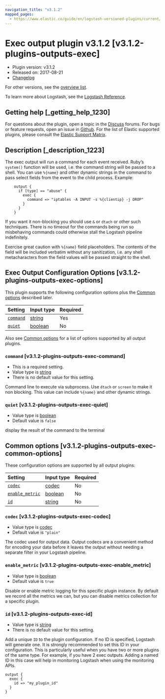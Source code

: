 ```yaml
---
navigation_title: "v3.1.2"
mapped_pages:
  - https://www.elastic.co/guide/en/logstash-versioned-plugins/current/v3.1.2-plugins-outputs-exec.html
---
```


# Exec output plugin v3.1.2 [v3.1.2-plugins-outputs-exec]

* Plugin version: v3.1.2
* Released on: 2017-08-21
* [Changelog](https://github.com/logstash-plugins/logstash-output-exec/blob/v3.1.2/CHANGELOG.md)

For other versions, see the [overview list](output-exec-index.md).

To learn more about Logstash, see the [Logstash Reference](https://www.elastic.co/guide/en/logstash/current/index.html).

## Getting help [_getting_help_1230]

For questions about the plugin, open a topic in the [Discuss](http://discuss.elastic.co) forums. For bugs or feature requests, open an issue in [Github](https://github.com/logstash-plugins/logstash-output-exec). For the list of Elastic supported plugins, please consult the [Elastic Support Matrix](https://www.elastic.co/support/matrix#matrix_logstash_plugins).

## Description [_description_1223]

The exec output will run a command for each event received. Ruby’s `system()` function will be used, i.e. the command string will be passed to a shell. You can use `%{name}` and other dynamic strings in the command to pass select fields from the event to the child process. Example:

```
    output {
      if [type] == "abuse" {
        exec {
          command => "iptables -A INPUT -s %{clientip} -j DROP"
        }
      }
    }
```

If you want it non-blocking you should use `&` or `dtach` or other such techniques. There is no timeout for the commands being run so misbehaving commands could otherwise stall the Logstash pipeline indefinitely.

Exercise great caution with `%{name}` field placeholders. The contents of the field will be included verbatim without any sanitization, i.e. any shell metacharacters from the field values will be passed straight to the shell.

## Exec Output Configuration Options [v3.1.2-plugins-outputs-exec-options]

This plugin supports the following configuration options plus the [Common options](v3-1-2-plugins-outputs-exec.md#v3.1.2-plugins-outputs-exec-common-options) described later.

| Setting | Input type | Required |
| :- | :- | :- |
| [`command`](v3-1-2-plugins-outputs-exec.md#v3.1.2-plugins-outputs-exec-command) | [string](/lsr/value-types.md#string) | Yes |
| [`quiet`](v3-1-2-plugins-outputs-exec.md#v3.1.2-plugins-outputs-exec-quiet) | [boolean](/lsr/value-types.md#boolean) | No |

Also see [Common options](v3-1-2-plugins-outputs-exec.md#v3.1.2-plugins-outputs-exec-common-options) for a list of options supported by all output plugins.

### `command` [v3.1.2-plugins-outputs-exec-command]

* This is a required setting.
* Value type is [string](/lsr/value-types.md#string)
* There is no default value for this setting.

Command line to execute via subprocess. Use `dtach` or `screen` to make it non blocking. This value can include `%{name}` and other dynamic strings.

### `quiet` [v3.1.2-plugins-outputs-exec-quiet]

* Value type is [boolean](/lsr/value-types.md#boolean)
* Default value is `false`

display the result of the command to the terminal

## Common options [v3.1.2-plugins-outputs-exec-common-options]

These configuration options are supported by all output plugins:

| Setting | Input type | Required |
| :- | :- | :- |
| [`codec`](v3-1-2-plugins-outputs-exec.md#v3.1.2-plugins-outputs-exec-codec) | [codec](/lsr/value-types.md#codec) | No |
| [`enable_metric`](v3-1-2-plugins-outputs-exec.md#v3.1.2-plugins-outputs-exec-enable_metric) | [boolean](/lsr/value-types.md#boolean) | No |
| [`id`](v3-1-2-plugins-outputs-exec.md#v3.1.2-plugins-outputs-exec-id) | [string](/lsr/value-types.md#string) | No |

### `codec` [v3.1.2-plugins-outputs-exec-codec]

* Value type is [codec](/lsr/value-types.md#codec)
* Default value is `"plain"`

The codec used for output data. Output codecs are a convenient method for encoding your data before it leaves the output without needing a separate filter in your Logstash pipeline.

### `enable_metric` [v3.1.2-plugins-outputs-exec-enable_metric]

* Value type is [boolean](/lsr/value-types.md#boolean)
* Default value is `true`

Disable or enable metric logging for this specific plugin instance. By default we record all the metrics we can, but you can disable metrics collection for a specific plugin.

### `id` [v3.1.2-plugins-outputs-exec-id]

* Value type is [string](/lsr/value-types.md#string)
* There is no default value for this setting.

Add a unique `ID` to the plugin configuration. If no ID is specified, Logstash will generate one. It is strongly recommended to set this ID in your configuration. This is particularly useful when you have two or more plugins of the same type. For example, if you have 2 exec outputs. Adding a named ID in this case will help in monitoring Logstash when using the monitoring APIs.

```
output {
  exec {
    id => "my_plugin_id"
  }
}
```
